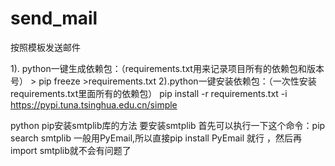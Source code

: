 # send_mail
按照模板发送邮件



1). python一键生成依赖包：（requirements.txt用来记录项目所有的依赖包和版本号）
    > pip freeze >requirements.txt
2).python一键安装依赖包：（一次性安装requirements.txt里面所有的依赖包）
  pip install -r requirements.txt  -i https://pypi.tuna.tsinghua.edu.cn/simple


  python pip安装smtplib库的方法
  要安装smtplib 首先可以执行一下这个命令：pip search smtplib
  一般用PyEmail,所以直接pip install PyEmail 就行 ，然后再import smtplib就不会有问题了